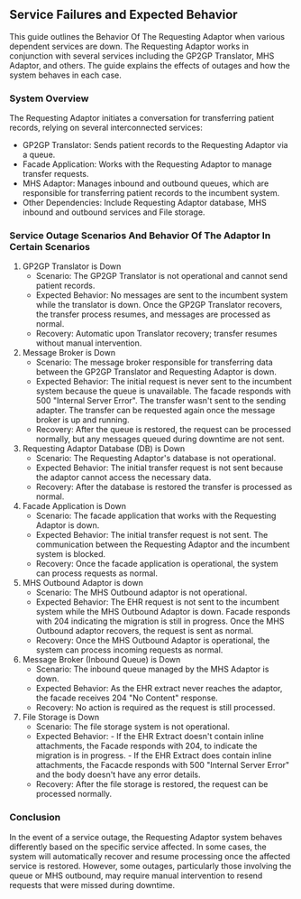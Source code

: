 ## Service Failures and Expected Behavior

This guide outlines the Behavior Of The Requesting Adaptor when various dependent services are down. 
The Requesting Adaptor works in conjunction with several services including the GP2GP Translator, MHS Adaptor, and others. 
The guide explains the effects of outages and how the system behaves in each case.

### System Overview
The Requesting Adaptor initiates a conversation for transferring patient records, relying on several interconnected services:
- GP2GP Translator: Sends patient records to the Requesting Adaptor via a queue.
- Facade Application: Works with the Requesting Adaptor to manage transfer requests.
- MHS Adaptor: Manages inbound and outbound queues, which are responsible for transferring patient records to the incumbent system.
- Other Dependencies: Include Requesting Adaptor database, MHS inbound and outbound services and File storage.

### Service Outage Scenarios And Behavior Of The Adaptor In Certain Scenarios
1. GP2GP Translator is Down
   - Scenario: The GP2GP Translator is not operational and cannot send patient records.
   - Expected Behavior: No messages are sent to the incumbent system while the translator is down. Once the GP2GP Translator recovers, 
     the transfer process resumes, and messages are processed as normal.
   - Recovery: Automatic upon Translator recovery; transfer resumes without manual intervention.
2. Message Broker is Down
   - Scenario: The message broker responsible for transferring data between the GP2GP Translator and Requesting Adaptor is down.
   - Expected Behavior: The initial request is never sent to the incumbent system because the queue is unavailable.
                        The facade responds with 500 "Internal Server Error". The transfer wasn't sent to the sending adapter.
                        The transfer can be requested again once the message broker is up and running.
   - Recovery: After the queue is restored, the request can be processed normally, but any messages queued during downtime are not sent.
3. Requesting Adaptor Database (DB) is Down
   - Scenario: The Requesting Adaptor's database is not operational.
   - Expected Behavior: The initial transfer request is not sent because the adaptor cannot access the necessary data.
   - Recovery: After the database is restored the transfer is processed as normal.
4. Facade Application is Down
   - Scenario: The facade application that works with the Requesting Adaptor is down.
   - Expected Behavior: The initial transfer request is not sent. The communication between the Requesting Adaptor and the incumbent system is blocked.
   - Recovery: Once the facade application is operational, the system can process requests as normal.
5. MHS Outbound Adaptor is down
   - Scenario: The MHS Outbound adaptor is not operational.
   - Expected Behavior: The EHR request is not sent to the incumbent system while the MHS Outbound Adaptor is down. 
     Facade responds with 204 indicating the migration is still in progress. Once the MHS Outbound adaptor recovers, the request is sent as normal.
   - Recovery: Once the MHS Outbound Adaptor is operational, the system can process incoming requests as normal.
6. Message Broker (Inbound Queue) is Down
   - Scenario: The inbound queue managed by the MHS Adaptor is down.
   - Expected Behavior: As the EHR extract never reaches the adaptor, the facade receives 204 "No Content" response.
   - Recovery: No action is required as the request is still processed.
7. File Storage is Down
   - Scenario: The file storage system is not operational.
   - Expected Behavior: 
                   - If the EHR Extract doesn't contain inline attachments, the Facade responds with 204, to indicate the migration is in progress.
                   - If the EHR Extract does contain inline attachments, the Facacde responds with 500 "Internal Server Error" 
                     and the body doesn't have any error details.
   - Recovery: After the file storage is restored, the request can be processed normally.

### Conclusion
In the event of a service outage, the Requesting Adaptor system behaves differently based on the specific service affected. 
In some cases, the system will automatically recover and resume processing once the affected service is restored. 
However, some outages, particularly those involving the queue or MHS outbound, 
may require manual intervention to resend requests that were missed during downtime.